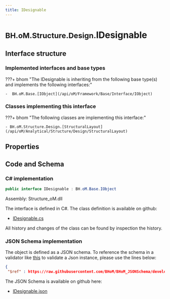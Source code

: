 ```yaml
---
title: IDesignable
---
```


# <small>BH.oM.Structure.Design.</small>**IDesignable**



## Interface structure

### Implemented interfaces and base types

???+ bhom "The IDesignable is inheriting from the following base type(s) and implements the following interfaces:"

    -  BH.oM.Base.[IObject](/api/oM/Framework/Base/Interface/IObject)


### Classes implementing this interface

???+ bhom "The following classes are implementing this interface:"

    - BH.oM.Structure.Design.[StructuralLayout](/api/oM/Analytical/Structure/Design/StructuralLayout)


## Properties

## Code and Schema

### C# implementation

``` C# title="C#"
public interface IDesignable : BH.oM.Base.IObject
```

Assembly: Structure_oM.dll

The interface is defined in C#. The class definition is available on github:

- [IDesignable.cs](https://github.com/BHoM/BHoM/blob/develop/Structure_oM/Design\IDesignable.cs)

All history and changes of the class can be found by inspection the history.
### JSON Schema implementation

The object is defined as a JSON schema. To reference the schema in a validator like [this](https://www.jsonschemavalidator.net/) to validate a Json instance, please use the lines below:

``` json title="JSON Schema"
{
 "$ref" : https://raw.githubusercontent.com/BHoM/BHoM_JSONSchema/develop/Structure_oM/Design/IDesignable.json}
```

The JSON Schema is available on github here:

- [IDesignable.json](https://github.com/BHoM/BHoM_JSONSchema/blob/develop/Structure_oM/Design/IDesignable.json)
